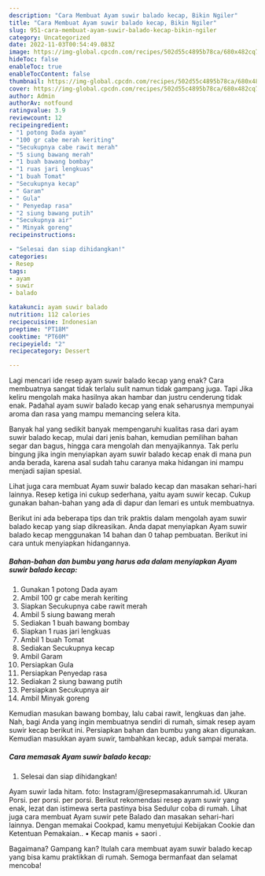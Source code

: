 ```yaml
---
description: "Cara Membuat Ayam suwir balado kecap, Bikin Ngiler"
title: "Cara Membuat Ayam suwir balado kecap, Bikin Ngiler"
slug: 951-cara-membuat-ayam-suwir-balado-kecap-bikin-ngiler
category: Uncategorized
date: 2022-11-03T00:54:49.083Z
image: https://img-global.cpcdn.com/recipes/502d55c4895b78ca/680x482cq70/ayam-suwir-balado-kecap-foto-resep-utama.jpg
hideToc: false
enableToc: true
enableTocContent: false
thumbnail: https://img-global.cpcdn.com/recipes/502d55c4895b78ca/680x482cq70/ayam-suwir-balado-kecap-foto-resep-utama.jpg
cover: https://img-global.cpcdn.com/recipes/502d55c4895b78ca/680x482cq70/ayam-suwir-balado-kecap-foto-resep-utama.jpg
author: Admin
authorAv: notfound
ratingvalue: 3.9
reviewcount: 12
recipeingredient:
- "1 potong Dada ayam"
- "100 gr cabe merah keriting"
- "Secukupnya cabe rawit merah"
- "5 siung bawang merah"
- "1 buah bawang bombay"
- "1 ruas jari lengkuas"
- "1 buah Tomat"
- "Secukupnya kecap"
- " Garam"
- " Gula"
- " Penyedap rasa"
- "2 siung bawang putih"
- "Secukupnya air"
- " Minyak goreng"
recipeinstructions:

- "Selesai dan siap dihidangkan!"
categories:
- Resep
tags:
- ayam
- suwir
- balado

katakunci: ayam suwir balado 
nutrition: 112 calories
recipecuisine: Indonesian
preptime: "PT18M"
cooktime: "PT60M"
recipeyield: "2"
recipecategory: Dessert

---
```



Lagi mencari ide resep ayam suwir balado kecap yang enak? Cara membuatnya sangat tidak terlalu sulit namun tidak gampang juga. Tapi Jika keliru mengolah maka hasilnya akan hambar dan justru cenderung tidak enak. Padahal ayam suwir balado kecap yang enak seharusnya mempunyai aroma dan rasa yang mampu memancing selera kita.


Banyak hal yang sedikit banyak mempengaruhi kualitas rasa dari ayam suwir balado kecap, mulai dari jenis bahan, kemudian pemilihan bahan segar dan bagus, hingga cara mengolah dan menyajikannya. Tak perlu bingung jika ingin menyiapkan ayam suwir balado kecap enak di mana pun anda berada, karena asal sudah tahu caranya maka hidangan ini mampu menjadi sajian spesial.

Lihat juga cara membuat Ayam suwir balado kecap dan masakan sehari-hari lainnya. Resep ketiga ini cukup sederhana, yaitu ayam suwir kecap. Cukup gunakan bahan-bahan yang ada di dapur dan lemari es untuk membuatnya.


Berikut ini ada beberapa tips dan trik praktis dalam mengolah ayam suwir balado kecap yang siap dikreasikan. Anda dapat menyiapkan Ayam suwir balado kecap menggunakan 14 bahan dan 0 tahap pembuatan. Berikut ini cara untuk menyiapkan hidangannya.

<!--inarticleads1-->

##### Bahan-bahan dan bumbu yang harus ada dalam menyiapkan Ayam suwir balado kecap:

1. Gunakan 1 potong Dada ayam
1. Ambil 100 gr cabe merah keriting
1. Siapkan Secukupnya cabe rawit merah
1. Ambil 5 siung bawang merah
1. Sediakan 1 buah bawang bombay
1. Siapkan 1 ruas jari lengkuas
1. Ambil 1 buah Tomat
1. Sediakan Secukupnya kecap
1. Ambil  Garam
1. Persiapkan  Gula
1. Persiapkan  Penyedap rasa
1. Sediakan 2 siung bawang putih
1. Persiapkan Secukupnya air
1. Ambil  Minyak goreng


Kemudian masukan bawang bombay, lalu cabai rawit, lengkuas dan jahe. Nah, bagi Anda yang ingin membuatnya sendiri di rumah, simak resep ayam suwir kecap berikut ini. Persiapkan bahan dan bumbu yang akan digunakan. Kemudian masukkan ayam suwir, tambahkan kecap, aduk sampai merata. 

<!--inarticleads2-->

##### Cara memasak Ayam suwir balado kecap:


1. Selesai dan siap dihidangkan!

Ayam suwir lada hitam. foto: Instagram/@resepmasakanrumah.id. Ukuran Porsi. per porsi. per porsi. Berikut rekomendasi resep ayam suwir yang enak, lezat dan istimewa serta pastinya bisa Sedulur coba di rumah. Lihat juga cara membuat Ayam suwir pete Balado dan masakan sehari-hari lainnya. Dengan memakai Cookpad, kamu menyetujui Kebijakan Cookie dan Ketentuan Pemakaian.. • Kecap manis + saori . 

Bagaimana? Gampang kan? Itulah cara membuat ayam suwir balado kecap yang bisa kamu praktikkan di rumah. Semoga bermanfaat dan selamat mencoba!
